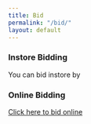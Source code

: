 ```yaml
---
title: Bid
permalink: "/bid/"
layout: default
---
```


### Instore Bidding

You can bid instore by

### Online Bidding

[Click here to bid online](/online-bid)

<!-- If you find something you're interested in, please check the lot number with one of our friendly staff members. If you're happy to pay reserve price for it, plus the buyer's premium (11% plus a $3.30 processing fee) you can take it on the spot (provided it has not already sold and is pending collection). If you want to offer less than reserve price on something, you will need to place a bid. Bidding is easy; just fill out a simple form with the item(s) you wish to bid on, a bid price, and your contact information either instore or in the online form below. We have what is called a 'silent auction' so you will not know what other bids have been placed until the tender closes, which happens at 2:00pm every Sunday. To get your results, check your email Sunday night (if you bid below reserve price, keep in mind that we have yet to speak to the vendors at this point, so items listed as 'passed in' may still be accepted early in the week). You can also check your results over the phone by calling us on (02) 6581 3122\. -->
